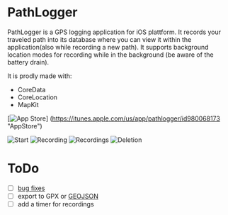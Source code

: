 # PathLogger

PathLogger is a GPS logging application for iOS plattform. It records your traveled path into its database where you can view it within the application(also while recording a new path). It supports background location modes for recording while in the background (be aware of the battery drain). 

It is prodly made with:
- CoreData
- CoreLocation
- MapKit

[![App Store](https://raw.githubusercontent.com/eugenpirogoff/pathlogger/master/tmp/Download_on_the_App_Store_Badge_US-UK_135x40.jpg)]
(https://itunes.apple.com/us/app/pathlogger/id980068173 "AppStore")

![Start](https://github.com/eugenpirogoff/PathLogger/raw/master/tmp/1_startup.png) ![Recording](https://github.com/eugenpirogoff/PathLogger/raw/master/tmp/2_recording.png) ![Recordings](https://github.com/eugenpirogoff/PathLogger/raw/master/tmp/3_recordings.png) ![Deletion](https://github.com/eugenpirogoff/PathLogger/raw/master/tmp/4_deleting.png)

# ToDo
- [ ] [bug fixes](https://github.com/eugenpirogoff/PathLogger/issues) 
- [ ] export to GPX or [GEOJSON](http://geojson.org)
- [ ] add a timer for recordings

